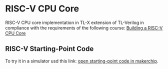 # RISC-V CPU Core

RISC-V CPU core implementation in TL-X extension of TL-Verilog in compliance with the requirements of the following course:
[Building a RISC-V CPU Core](https://www.edx.org/course/building-a-risc-v-cpu-core)


## RISC-V Starting-Point Code

To try it in a simulator usd this link: <a href="https://makerchip.com/sandbox?code_url=https:%2F%2Fraw.githubusercontent.com%2FRomeus%2FRISC-V-CPU-Subset%2Fmaster%2Frisc-v_shell.tlv" target="_blank" atom_fix="_">open starting-point code in makerchip</a>.
